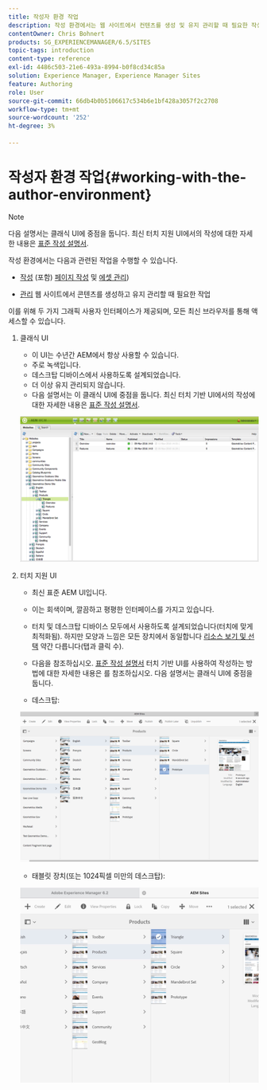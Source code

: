 ```yaml
---
title: 작성자 환경 작업
description: 작성 환경에서는 웹 사이트에서 컨텐츠를 생성 및 유지 관리할 때 필요한 작성(페이지 작성 및 자산 관리 포함) 및 관리와 관련된 작업을 수행할 수 있습니다.
contentOwner: Chris Bohnert
products: SG_EXPERIENCEMANAGER/6.5/SITES
topic-tags: introduction
content-type: reference
exl-id: 4486c503-21e6-493a-8994-b0f8cd34c85a
solution: Experience Manager, Experience Manager Sites
feature: Authoring
role: User
source-git-commit: 66db4b0b5106617c534b6e1bf428a3057f2c2708
workflow-type: tm+mt
source-wordcount: '252'
ht-degree: 3%

---
```


# 작성자 환경 작업{#working-with-the-author-environment}

>[!NOTE]
>
>다음 설명서는 클래식 UI에 중점을 둡니다. 최신 터치 지원 UI에서의 작성에 대한 자세한 내용은 [표준 작성 설명서](/help/assets/assets.md).

작성 환경에서는 다음과 관련된 작업을 수행할 수 있습니다.

* [작성](/help/sites-authoring/author.md) (포함) [페이지 작성](/help/sites-authoring/qg-page-authoring.md) 및 [에셋 관리](/help/assets/assets.md))

* [관리](/help/sites-administering/administer-best-practices.md) 웹 사이트에서 콘텐츠를 생성하고 유지 관리할 때 필요한 작업

이를 위해 두 가지 그래픽 사용자 인터페이스가 제공되며, 모든 최신 브라우저를 통해 액세스할 수 있습니다.

1. 클래식 UI

   * 이 UI는 수년간 AEM에서 항상 사용할 수 있습니다.
   * 주로 녹색입니다.
   * 데스크탑 디바이스에서 사용하도록 설계되었습니다.
   * 더 이상 유지 관리되지 않습니다.
   * 다음 설명서는 이 클래식 UI에 중점을 둡니다. 최신 터치 기반 UI에서의 작성에 대한 자세한 내용은 [표준 작성 설명서](/help/sites-authoring/author.md).

   ![chlimage_1-149](assets/chlimage_1-149.png)

1. 터치 지원 UI

   * 최신 표준 AEM UI입니다.
   * 이는 회색이며, 깔끔하고 평평한 인터페이스를 가지고 있습니다.
   * 터치 및 데스크탑 디바이스 모두에서 사용하도록 설계되었습니다(터치에 맞게 최적화됨). 하지만 모양과 느낌은 모든 장치에서 동일합니다 [리소스 보기 및 선택](/help/sites-authoring/basic-handling.md) 약간 다릅니다(탭과 클릭 수).
   * 다음을 참조하십시오. [표준 작성 설명서](/help/sites-authoring/author.md) 터치 기반 UI를 사용하여 작성하는 방법에 대한 자세한 내용은 를 참조하십시오. 다음 설명서는 클래식 UI에 중점을 둡니다.

   * 데스크탑:

   ![chlimage_1-150](assets/chlimage_1-150.png)

   * 태블릿 장치(또는 1024픽셀 미만의 데스크탑):

   ![chlimage_1-7](assets/chlimage_1-7.jpeg)
